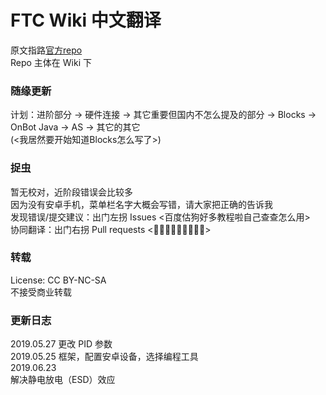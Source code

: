 # FTC Wiki 中文翻译
原文指路[官方repo](https://github.com/ftctechnh/ftc_app/wiki)  
Repo 主体在 Wiki 下

### 随缘更新
计划：进阶部分 -> 硬件连接 ->  其它重要但国内不怎么提及的部分 -> Blocks -> OnBot Java -> AS -> 其它的其它  
(<我居然要开始知道Blocks怎么写了>)

### 捉虫
暂无校对，近阶段错误会比较多  
因为没有安卓手机，菜单栏名字大概会写错，请大家把正确的告诉我  
发现错误/提交建议：出门左拐 Issues <百度估狗好多教程啦自己查查怎么用>  
协同翻译：出门右拐 Pull requests <👏👏👏👏👏👏👏👏👏>  

### 转载
License: CC BY-NC-SA  
不接受商业转载  

### 更新日志
2019.05.27
更改 PID 参数  
2019.05.25
框架，配置安卓设备，选择编程工具  
2019.06.23  
解决静电放电（ESD）效应  

